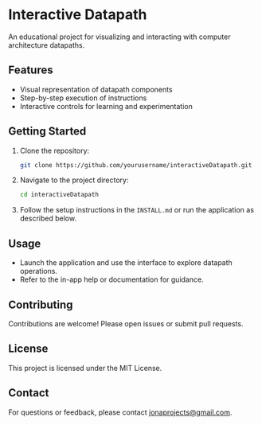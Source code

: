 # Interactive Datapath

An educational project for visualizing and interacting with computer architecture datapaths.

## Features

- Visual representation of datapath components
- Step-by-step execution of instructions
- Interactive controls for learning and experimentation

## Getting Started

1. Clone the repository:
    ```bash
    git clone https://github.com/yourusername/interactiveDatapath.git
    ```
2. Navigate to the project directory:
    ```bash
    cd interactiveDatapath
    ```
3. Follow the setup instructions in the `INSTALL.md` or run the application as described below.

## Usage

- Launch the application and use the interface to explore datapath operations.
- Refer to the in-app help or documentation for guidance.

## Contributing

Contributions are welcome! Please open issues or submit pull requests.

## License

This project is licensed under the MIT License.

## Contact

For questions or feedback, please contact [jonaprojects@gmail.com](mailto:your.email@example.com).